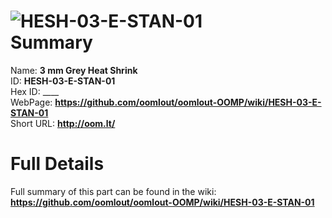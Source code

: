 
![HESH-03-E-STAN-01](https://github.com/oomlout/oomlout-OOMP/blob/master/parts/HESH-03-E-STAN-01/HESH-03-E-STAN-01_420.jpg)   
Summary
=================
  
Name: __3 mm Grey Heat Shrink__    
ID: __HESH-03-E-STAN-01__   
Hex ID: ____   
WebPage: __https://github.com/oomlout/oomlout-OOMP/wiki/HESH-03-E-STAN-01__   
Short URL: __http://oom.lt/__   

Full Details
==========================
Full summary of this part can be found in the wiki:   
__https://github.com/oomlout/oomlout-OOMP/wiki/HESH-03-E-STAN-01__    


